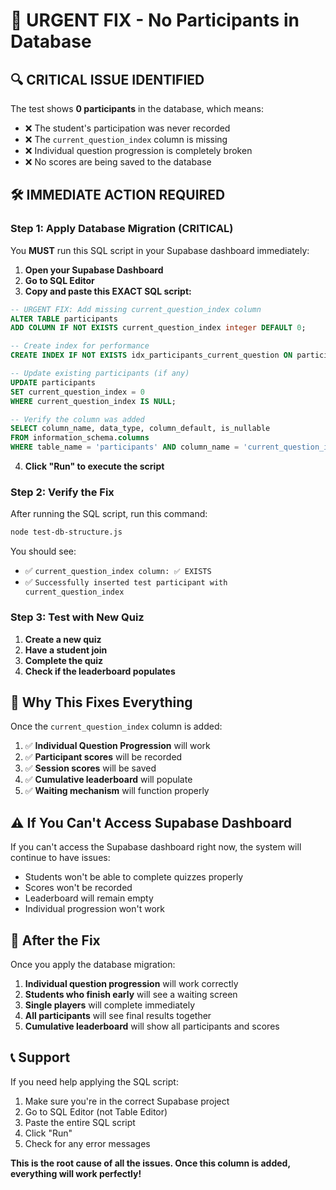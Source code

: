 # 🚨 URGENT FIX - No Participants in Database

## 🔍 **CRITICAL ISSUE IDENTIFIED**

The test shows **0 participants** in the database, which means:
- ❌ The student's participation was never recorded
- ❌ The `current_question_index` column is missing
- ❌ Individual question progression is completely broken
- ❌ No scores are being saved to the database

## 🛠️ **IMMEDIATE ACTION REQUIRED**

### **Step 1: Apply Database Migration (CRITICAL)**

You **MUST** run this SQL script in your Supabase dashboard immediately:

1. **Open your Supabase Dashboard**
2. **Go to SQL Editor**
3. **Copy and paste this EXACT SQL script:**

```sql
-- URGENT FIX: Add missing current_question_index column
ALTER TABLE participants
ADD COLUMN IF NOT EXISTS current_question_index integer DEFAULT 0;

-- Create index for performance
CREATE INDEX IF NOT EXISTS idx_participants_current_question ON participants(current_question_index);

-- Update existing participants (if any)
UPDATE participants
SET current_question_index = 0
WHERE current_question_index IS NULL;

-- Verify the column was added
SELECT column_name, data_type, column_default, is_nullable
FROM information_schema.columns
WHERE table_name = 'participants' AND column_name = 'current_question_index';
```

4. **Click "Run" to execute the script**

### **Step 2: Verify the Fix**

After running the SQL script, run this command:

```bash
node test-db-structure.js
```

You should see:
- ✅ `current_question_index column: ✅ EXISTS`
- ✅ `Successfully inserted test participant with current_question_index`

### **Step 3: Test with New Quiz**

1. **Create a new quiz**
2. **Have a student join**
3. **Complete the quiz**
4. **Check if the leaderboard populates**

## 🎯 **Why This Fixes Everything**

Once the `current_question_index` column is added:

1. ✅ **Individual Question Progression** will work
2. ✅ **Participant scores** will be recorded
3. ✅ **Session scores** will be saved
4. ✅ **Cumulative leaderboard** will populate
5. ✅ **Waiting mechanism** will function properly

## ⚠️ **If You Can't Access Supabase Dashboard**

If you can't access the Supabase dashboard right now, the system will continue to have issues:
- Students won't be able to complete quizzes properly
- Scores won't be recorded
- Leaderboard will remain empty
- Individual progression won't work

## 🚀 **After the Fix**

Once you apply the database migration:

1. **Individual question progression** will work correctly
2. **Students who finish early** will see a waiting screen
3. **Single players** will complete immediately
4. **All participants** will see final results together
5. **Cumulative leaderboard** will show all participants and scores

## 📞 **Support**

If you need help applying the SQL script:
1. Make sure you're in the correct Supabase project
2. Go to SQL Editor (not Table Editor)
3. Paste the entire SQL script
4. Click "Run"
5. Check for any error messages

**This is the root cause of all the issues. Once this column is added, everything will work perfectly!**
